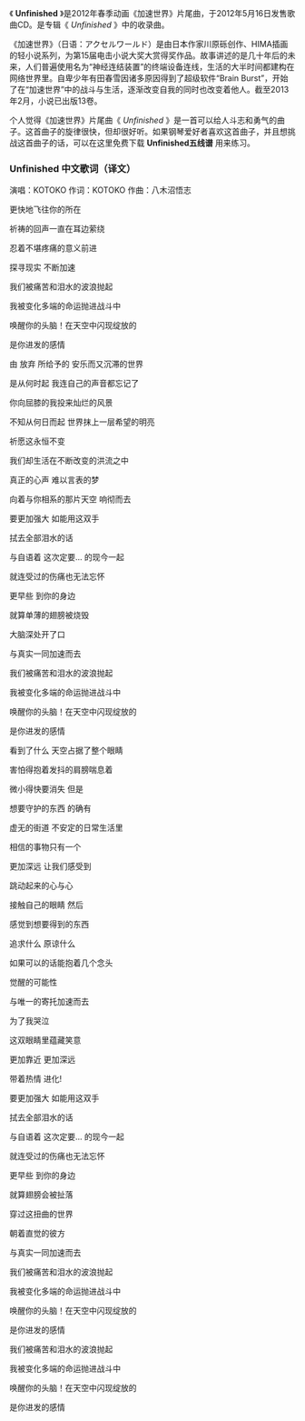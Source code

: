

《 **Unfinished** 》是2012年春季动画《加速世界》片尾曲，于2012年5月16日发售歌曲CD。是专辑《 _Unfinished_
》中的收录曲。

《加速世界》（日语：アクセルワールド）是由日本作家川原砾创作、HIMA插画的轻小说系列，为第15届电击小说大奖大赏得奖作品。故事讲述的是几十年后的未来，人们普遍使用名为“神经连结装置”的终端设备连线，生活的大半时间都建构在网络世界里。自卑少年有田春雪因诸多原因得到了超级软件“Brain
Burst”，开始了在“加速世界”中的战斗与生活，逐渐改变自我的同时也改变着他人。截至2013年2月，小说已出版13卷。

个人觉得《加速世界》片尾曲《 _Unfinished_
》是一首可以给人斗志和勇气的曲子。这首曲子的旋律很快，但却很好听。如果钢琴爱好者喜欢这首曲子，并且想挑战这首曲子的话，可以在这里免费下载
**Unfinished五线谱** 用来练习。

### Unfinished 中文歌词（译文）

演唱：KOTOKO 作词：KOTOKO 作曲：八木沼悟志

更快地飞往你的所在

祈祷的回声一直在耳边萦绕

忍着不堪疼痛的意义前进

探寻现实 不断加速

我们被痛苦和泪水的波浪抛起

我被变化多端的命运抛进战斗中

唤醒你的头脑！在天空中闪现绽放的

是你进发的感情

由 放弃 所给予的 安乐而又沉滞的世界

是从何时起 我连自己的声音都忘记了

你向屈膝的我投来灿烂的风景

不知从何日而起 世界抹上一层希望的明亮

祈愿这永恒不变

我们却生活在不断改变的洪流之中

真正的心声 难以言表的梦

向着与你相系的那片天空 响彻而去

要更加强大 如能用这双手

拭去全部泪水的话

与自语着 这次定要… 的现今一起

就连受过的伤痛也无法忘怀

更早些 到你的身边

就算单薄的翅膀被烧毁

大脑深处开了口

与真实一同加速而去

我们被痛苦和泪水的波浪抛起

我被变化多端的命运抛进战斗中

唤醒你的头脑！在天空中闪现绽放的

是你进发的感情

看到了什么 天空占据了整个眼睛

害怕得抱着发抖的肩膀喘息着

微小得快要消失 但是

想要守护的东西 的确有

虚无的街道 不安定的日常生活里

相信的事物只有一个

更加深远 让我们感受到

跳动起来的心与心

接触自己的眼睛 然后

感觉到想要得到的东西

追求什么 原谅什么

如果可以的话能抱着几个念头

觉醒的可能性

与唯一的寄托加速而去

为了我哭泣

这双眼睛里蕴藏笑意

更加靠近 更加深远

带着热情 进化!

要更加强大 如能用这双手

拭去全部泪水的话

与自语着 这次定要… 的现今一起

就连受过的伤痛也无法忘怀

更早些 到你的身边

就算翅膀会被扯落

穿过这扭曲的世界

朝着直觉的彼方

与真实一同加速而去

我们被痛苦和泪水的波浪抛起

我被变化多端的命运抛进战斗中

唤醒你的头脑！在天空中闪现绽放的

是你进发的感情

我们被痛苦和泪水的波浪抛起

我被变化多端的命运抛进战斗中

唤醒你的头脑！在天空中闪现绽放的

是你进发的感情

